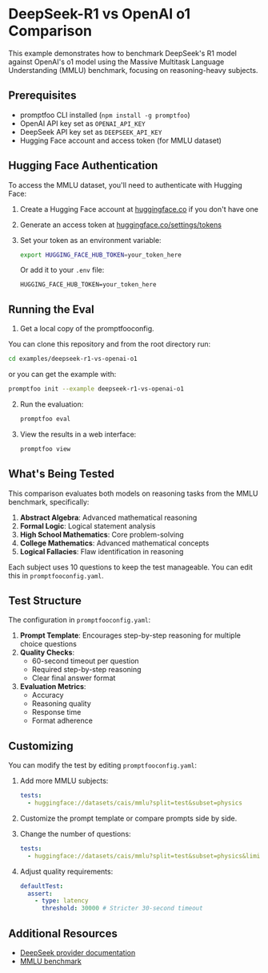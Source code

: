 # DeepSeek-R1 vs OpenAI o1 Comparison

This example demonstrates how to benchmark DeepSeek's R1 model against OpenAI's o1 model using the Massive Multitask Language Understanding (MMLU) benchmark, focusing on reasoning-heavy subjects.

## Prerequisites

- promptfoo CLI installed (`npm install -g promptfoo`)
- OpenAI API key set as `OPENAI_API_KEY`
- DeepSeek API key set as `DEEPSEEK_API_KEY`
- Hugging Face account and access token (for MMLU dataset)

## Hugging Face Authentication

To access the MMLU dataset, you'll need to authenticate with Hugging Face:

1. Create a Hugging Face account at [huggingface.co](https://huggingface.co) if you don't have one
2. Generate an access token at [huggingface.co/settings/tokens](https://huggingface.co/settings/tokens)
3. Set your token as an environment variable:

   ```sh
   export HUGGING_FACE_HUB_TOKEN=your_token_here
   ```

   Or add it to your `.env` file:

   ```
   HUGGING_FACE_HUB_TOKEN=your_token_here
   ```

## Running the Eval

1. Get a local copy of the promptfooconfig.

You can clone this repository and from the root directory run:

```sh
cd examples/deepseek-r1-vs-openai-o1
```

or you can get the example with:

```sh
promptfoo init --example deepseek-r1-vs-openai-o1
```

2. Run the evaluation:

   ```sh
   promptfoo eval
   ```

3. View the results in a web interface:

   ```sh
   promptfoo view
   ```

## What's Being Tested

This comparison evaluates both models on reasoning tasks from the MMLU benchmark, specifically:

1. **Abstract Algebra**: Advanced mathematical reasoning
2. **Formal Logic**: Logical statement analysis
3. **High School Mathematics**: Core problem-solving
4. **College Mathematics**: Advanced mathematical concepts
5. **Logical Fallacies**: Flaw identification in reasoning

Each subject uses 10 questions to keep the test manageable. You can edit this in `promptfooconfig.yaml`.

## Test Structure

The configuration in `promptfooconfig.yaml`:

1. **Prompt Template**: Encourages step-by-step reasoning for multiple choice questions
2. **Quality Checks**:
   - 60-second timeout per question
   - Required step-by-step reasoning
   - Clear final answer format
3. **Evaluation Metrics**:
   - Accuracy
   - Reasoning quality
   - Response time
   - Format adherence

## Customizing

You can modify the test by editing `promptfooconfig.yaml`:

1. Add more MMLU subjects:

   ```yaml
   tests:
     - huggingface://datasets/cais/mmlu?split=test&subset=physics
   ```

2. Customize the prompt template or compare prompts side by side.
3. Change the number of questions:

   ```yaml
   tests:
     - huggingface://datasets/cais/mmlu?split=test&subset=physics&limit=20 # Test 20 questions per subject
   ```

4. Adjust quality requirements:

   ```yaml
   defaultTest:
     assert:
       - type: latency
         threshold: 30000 # Stricter 30-second timeout
   ```

## Additional Resources

- [DeepSeek provider documentation](/docs/providers/deepseek)
- [MMLU benchmark](https://huggingface.co/datasets/cais/mmlu)
